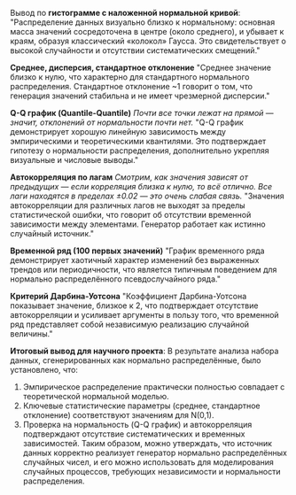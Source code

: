 Вывод по **гистограмме с наложенной нормальной кривой**:
"Распределение данных визуально близко к нормальному: основная масса значений сосредоточена в центре (около среднего), и убывает к краям, образуя классический «колокол» Гаусса. Это свидетельствует о высокой случайности и отсутствии систематических смещений."

**Среднее, дисперсия, стандартное отклонение**
"Среднее значение близко к нулю, что характерно для стандартного нормального распределения. Стандартное отклонение ~1 говорит о том, что генерация значений стабильна и не имеет чрезмерной дисперсии."

**Q-Q график (Quantile-Quantile)**
*Почти все точки лежат на прямой — значит, отклонений от нормальности почти нет.*
"Q-Q график демонстрирует хорошую линейную зависимость между эмпирическими и теоретическими квантилями. Это подтверждает гипотезу о нормальности распределения, дополнительно укрепляя визуальные и числовые выводы."

**Автокорреляция по лагам**
*Смотрим, как значения зависят от предыдущих — если корреляция близка к нулю, то всё отлично. Все лаги находятся в пределах ±0.02 — это очень слабая связь.*
"Значения автокорреляции для различных лагов не выходят за пределы статистической ошибки, что говорит об отсутствии временной зависимости между элементами. Генератор работает как истинно случайный источник."

**Временной ряд (100 первых значений)**
"График временного ряда демонстрирует хаотичный характер изменений без выраженных трендов или периодичности, что является типичным поведением для нормально распределённого псевдослучайного ряда."

**Критерий Дарбина-Уотсона**
"Коэффициент Дарбина-Уотсона показывает значение, близкое к 2, что подтверждает отсутствие автокорреляции и усиливает аргументы в пользу того, что временной ряд представляет собой независимую реализацию случайной величины."




**Итоговый вывод для научного проекта**:
В результате анализа набора данных, сгенерированных как нормально распределённые, было установлено, что:
1. Эмпирическое распределение практически полностью совпадает с теоретической нормальной моделью.
2. Ключевые статистические параметры (среднее, стандартное отклонение) соответствуют значениям для N(0,1).
3. Проверка на нормальность (Q-Q график) и автокорреляция подтверждают отсутствие систематических и временных зависимостей.
Таким образом, можно утверждать, что источник данных корректно реализует генератор нормально распределённых случайных чисел, и его можно использовать для моделирования случайных процессов, требующих независимости и нормальности распределения.

